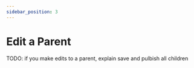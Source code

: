 ```yaml
---
sidebar_position: 3
---
```


# Edit a Parent

TODO:
if you make edits to a parent, explain save and pulbish all children